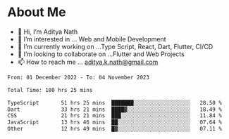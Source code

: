 # About Me

- 👋 Hi, I’m Aditya Nath
- 👀 I’m interested in ... Web and Mobile Development
- 🌱 I’m currently working on ...Type Script, React, Dart, Flutter, CI/CD
- 💞️ I’m looking to collaborate on ...Flutter and Web Projects
- 📫 How to reach me ... aditya.k.nath@gmail.com

<!--START_SECTION:waka-->

```txt
From: 01 December 2022 - To: 04 November 2023

Total Time: 180 hrs 25 mins

TypeScript       51 hrs 25 mins  ███████░░░░░░░░░░░░░░░░░░   28.50 %
Dart             33 hrs 21 mins  ████▓░░░░░░░░░░░░░░░░░░░░   18.49 %
CSS              21 hrs 21 mins  ███░░░░░░░░░░░░░░░░░░░░░░   11.84 %
JavaScript       13 hrs 46 mins  ██░░░░░░░░░░░░░░░░░░░░░░░   07.64 %
Other            12 hrs 49 mins  █▓░░░░░░░░░░░░░░░░░░░░░░░   07.11 %
```

<!--END_SECTION:waka-->

<!---
kronosking007/kronosking007 is a ✨ special ✨ repository because its `README.md` (this file) appears on your GitHub profile.
You can click the Preview link to take a look at your changes.
--->
